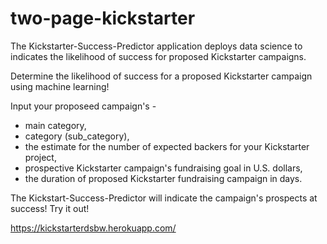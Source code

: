 # two-page-kickstarter

The Kickstarter-Success-Predictor application deploys data science to indicates the likelihood of success for proposed Kickstarter campaigns.

Determine the likelihood of success for a proposed Kickstarter campaign using machine learning!

Input your proposeed campaign's -
-  main category, 
-  category (sub_category), 
-  the estimate for the number of expected backers for your Kickstarter project,
-  prospective Kickstarter campaign's fundraising goal in U.S. dollars,
-  the duration of proposed Kickstarter fundraising campaign in days.

The Kickstart-Success-Predictor will indicate the campaign's prospects at success!
Try it out!

https://kickstarterdsbw.herokuapp.com/
